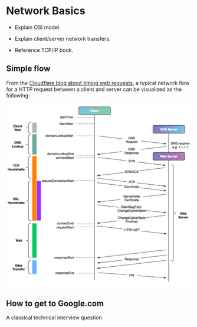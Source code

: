# Network Basics

- Explain OSI model.

- Explain client/server network transfers.

- Reference TCP/IP book.

## Simple flow

From the [Cloudflare blog about timing web requests](https://blog.cloudflare.com/a-question-of-timing/), a typical network flow for a HTTP request between a client and server can be visualized as the following:

<p align="center">
<img src="doc/cloudflare-curl-timing.png" alt="cloudflare timing requests" title="cloudflare timing requests" />
</p>

## How to get to Google.com

A classical technical interview question